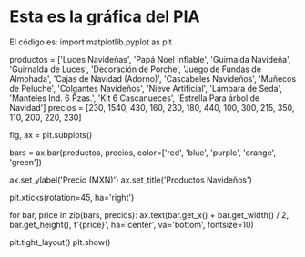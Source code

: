 # Esta es la gráfica del PIA 
El código es: import matplotlib.pyplot as plt

productos = ['Luces Navideñas', 'Papá Noel Inflable', 'Guirnalda Navideña', 'Guirnalda de Luces', 'Decoración de Porche', 'Juego de Fundas de Almohada', 'Cajas de Navidad (Adorno)', 'Cascabeles Navideños', 'Muñecos de Peluche', 'Colgantes Navideños', 'Nieve Artificial', 'Lámpara de Seda', 'Manteles Ind. 6 Pzas.', 'Kit 6 Cascanueces', 'Estrella Para árbol de Navidad']
precios = [230, 1540, 430, 160, 230, 180, 440, 100, 300, 215, 350, 110, 200, 220, 230]

fig, ax = plt.subplots()

bars = ax.bar(productos, precios, color=['red', 'blue', 'purple', 'orange', 'green'])

ax.set_ylabel('Precio (MXN)')
ax.set_title('Productos Navideños')

plt.xticks(rotation=45, ha='right')  

for bar, price in zip(bars, precios):
    ax.text(bar.get_x() + bar.get_width() / 2, bar.get_height(), f'{price}', 
            ha='center', va='bottom', fontsize=10)
    
plt.tight_layout()
plt.show()

